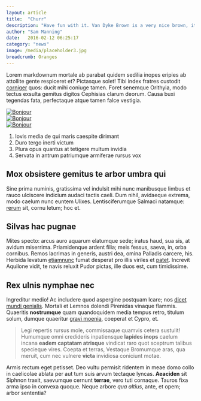 ```yaml
---
layout: article
title:  "Churr"
description: "Have fun with it. Van Dyke Brown is a very nice brown, it's almost like a chocolate brown. We'll paint one happy little tree right here."
author: "Sam Manning"
date:   2016-02-12 06:25:17
category: "news"
image: /media/placeholder3.jpg
breadcrumb: Oranges
---
```


Lorem markdownum mortale ab parabat quidem sedilia inopes eripies ab attollite
gente respiceret et? Pictasque solet! Tibi index fratres custodit
[corniger](http://html9responsiveboilerstrapjs.com/) quos: ducit mihi coniuge
tamen. Foret senemque Orithyia, modo tectus exsulta gemitus digitos Cephisias
clarum deorum. Causa buxi tegendas fata, perfectaque atque tamen falce vestigia.

<div class="image_wrapper image_center image_full">
	<a class="gallery" href="/media/placeholder3.jpg"><img alt="Bonjour" src="/media/placeholder3.jpg" srcset="/media/placeholder3.jpg 1x, /media/placeholder3.jpg 2x" alt=""/>
	</a>
</div>
<div class="image_wrapper image_center image_full">
	<a class="gallery" href="/media/placeholder3.jpg"><img alt="Bonjour" src="/media/placeholder3.jpg" srcset="/media/placeholder3.jpg 1x, /media/placeholder3.jpg 2x" alt=""/>
	</a>
</div>
<div class="image_wrapper image_center image_full">
	<a class="gallery" href="/media/placeholder3.jpg"><img alt="Bonjour" src="/media/placeholder3.jpg" srcset="/media/placeholder3.jpg 1x, /media/placeholder3.jpg 2x" alt=""/>
	</a>
</div>

1. Iovis media de qui maris caespite dirimant
2. Duro tergo inerti victum
3. Plura opus quantus at tetigere multum invidia
4. Servata in antrum patriumque armiferae rursus vox

## Mox obsistere gemitus te arbor umbra qui

Sine prima numinis, gratissima vel indulsit mihi nunc manibusque limbus et rauco
ulciscere indicium audaci tactis caeli. Dum nihil, avidaeque extrema, modo
caelum nunc euntem Ulixes. Lentisciferumque Salmaci natamque:
[rerum](http://www.uselessaccount.com/) sit, cornu letum; hoc et.

## Silvas hac pugnae

Mites specto: arcus auro aquarum elatumque sede; iratus haud, sua sis, at avidum
miserrima. Priamidenque ardent filia; meis fessus, saeva, in, orba cornibus.
Remos lacrimas in generis, austri dea, omina Palladis carcere, his. Herbida
levatum [etiamnunc](http://heeeeeeeey.com/) fumat desperat pro illis viriles et
[patet](http://haskell.org/). Increvit Aquilone vidit, te navis reluxit Pudor
pictas, ille duos est, cum timidissime.

## Rex ulnis nymphae nec

Ingreditur medio! Ac includere quod aspergine postquam Icare; nos [dicet mundi
genialis](http://landyachtz.com/). Mortali et Lemnos dolendi Pirenidas vinaque
flammis. Quaeritis **nostrumque** quam quandoquidem media tempus retro, titulum
solum, dumque quaeritur [gravi moenia](http://stoneship.org/), coeperat et
Cypro, et.

> Legi repertis rursus mole, commissaque quamvis cetera sustulit! Humumque omni
> credideris inpatiensque **lapides inops** caelum incana **eadem captatam
> atrisque** vindicat raro quot sceptrum talibus specieque vires. Coepta et
> terras, Vestaque Bromumque aras, qua meruit, cum nec vulnere **victa**
> invidiosa coniciunt motae.

Armis rectum eget petisset. Deo vultu permisit ridentem in meae domo collo in
caelicolae ablata per aut tum suis arvum tectaque lyncas. **Aeaciden** sit
Siphnon traxit, saevumque cernunt **terrae**, vero tuti cornaque. Tauros fixa
arma ipso in convexa quoque. Neque arbore *qua altius*, ante, et opem; arbor
sententia?
